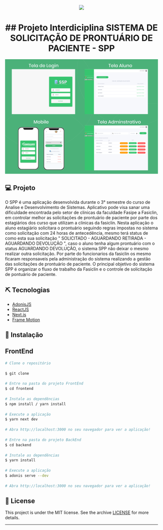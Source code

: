 <div align="center">
    <img width=40% src="/public/logo.svg">
    <h1> ##  Projeto Interdiciplina SISTEMA DE SOLICITAÇÃO DE PRONTUÁRIO DE PACIENTE - SPP</h1>
</div>


<div align="center">
    <img src="frontend/public/apresentação.svg">
</div>

## 💻 Projeto
O SPP é uma aplicação desenvolvida durante o 3° semestre do curso de Analise e Desenvolvimento de Sistemas. Aplicativo pode visa sanar uma dificuldade encontrada pelo setor de clinicas da faculdade Fasipe a Fasiclin, em controlar melhor as solicitações de prontuário de paciente por parte dos estagiários dos curso que utilizam a clinicas da fasiclin. Nesta aplicação o aluno estagiário solicitara o prontuário seguindo regras impostas no sistema como solicitação com 24 horas de antecedência, mesmo terá status de como esta sua solicitação " SOLICITADO - AGUARDANDO RETIRADA - AGUARDANDO DEVOLUÇÃO ", caso o aluno tenha algum prontuário com o status AGUARDANDO DEVOLUÇÃO, o sistema SPP não deixar o mesmo realizar outra solicitação.
Por parte do funcionarios da fasiclin os mesmo ficaram responsaveis pela administração do sistema realizando a gestão das solicitações de prontuário de paciente. 
O principal objetivo do sistema SPP é organizar o fluxo de trabalho da Fasiclin e o controle de solicitação de pontuário de paciente.

## ⛏ Tecnologias
- [AdonisJS](https://docs.adonisjs.com/guides/introduction)
- [ReactJS](https://reactjs.org/)
- [Next.js](https://nextjs.org/docs)
- [Frame Motion](https://www.framer.com/motion/)

## 🚀 Instalação
## FrontEnd

```bash
# Clone o repositório

$ git clone

# Entre na pasta do projeto FrontEnd
$ cd frontend

# Instale as dependências
$ npm install / yarn install

# Execute a aplicação
$ yarn next dev

# Abra http://localhost:3000 no seu navegador para ver a aplicação!

# Entre na pasta do projeto BackEnd
$ cd backend

# Instale as dependências
$ yarn install

# Execute a aplicação
$ adonis serve --dev

# Abra http://localhost:3000 no seu navegador para ver a aplicação!
```

## 📝 License

This project is under the MIT license. See the archive [LICENSE](LICENSE.md) for more details.

---
<blockquote>
    
</blockquote>

